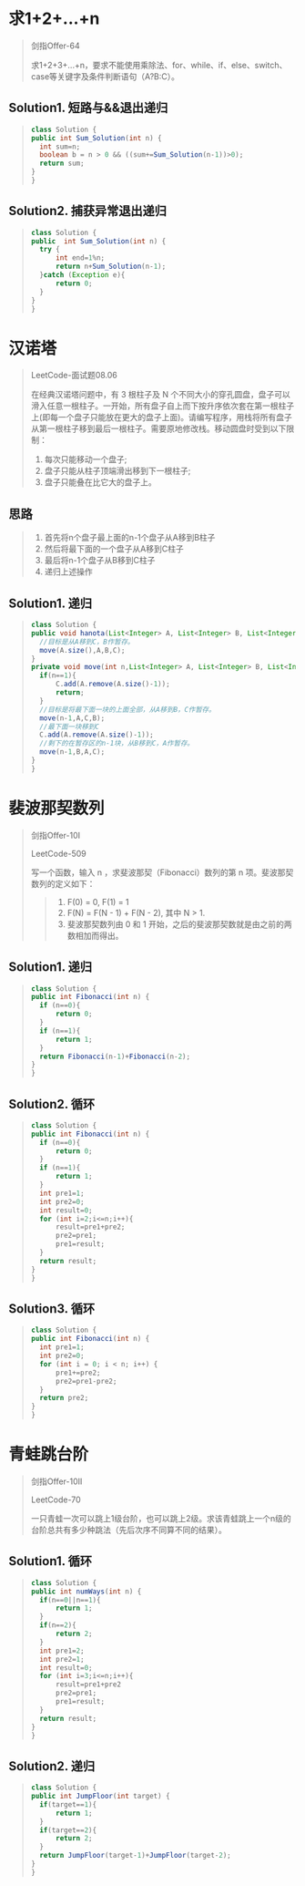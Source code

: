 # 求1+2+...+n

> 剑指Offer-64
>
> 求1+2+3+...+n，要求不能使用乘除法、for、while、if、else、switch、case等关键字及条件判断语句（A?B:C）。

## Solution1. 短路与&&退出递归

> ```java
> class Solution {
> public int Sum_Solution(int n) {
>   int sum=n;
>   boolean b = n > 0 && ((sum+=Sum_Solution(n-1))>0);
>   return sum;
> }
> }
> ```

## Solution2. 捕获异常退出递归

> ```java
> class Solution {
> public  int Sum_Solution(int n) {
>   try {
>       int end=1%n;
>       return n+Sum_Solution(n-1);
>   }catch (Exception e){
>       return 0;
>   }
> }
> }
> ```

# 汉诺塔

> LeetCode-面试题08.06
>
> 在经典汉诺塔问题中，有 3 根柱子及 N 个不同大小的穿孔圆盘，盘子可以滑入任意一根柱子。一开始，所有盘子自上而下按升序依次套在第一根柱子上(即每一个盘子只能放在更大的盘子上面)。请编写程序，用栈将所有盘子从第一根柱子移到最后一根柱子。需要原地修改栈。移动圆盘时受到以下限制：
>
> 1. 每次只能移动一个盘子;
> 2. 盘子只能从柱子顶端滑出移到下一根柱子;
> 3. 盘子只能叠在比它大的盘子上。

## 思路

> 1. 首先将n个盘子最上面的n-1个盘子从A移到B柱子
> 2. 然后将最下面的一个盘子从A移到C柱子
> 3. 最后将n-1个盘子从B移到C柱子
> 4. 递归上述操作

## Solution1. 递归

> ```java
> class Solution {
> public void hanota(List<Integer> A, List<Integer> B, List<Integer> C) {
>   //目标是从A移到C，B作暂存。
>   move(A.size(),A,B,C);
> }
> private void move(int n,List<Integer> A, List<Integer> B, List<Integer> C){
>   if(n==1){
>       C.add(A.remove(A.size()-1));
>       return;
>   }
>   //目标是将最下面一块的上面全部，从A移到B，C作暂存。
>   move(n-1,A,C,B);
>   //最下面一块移到C
>   C.add(A.remove(A.size()-1));
>   //剩下的在暂存区的n-1块，从B移到C，A作暂存。
>   move(n-1,B,A,C);
> }
> }
> ```

# 裴波那契数列

> 剑指Offer-10I
>
> LeetCode-509
>
> 写一个函数，输入 n ，求斐波那契（Fibonacci）数列的第 n 项。斐波那契数列的定义如下：
>
> > 1. F(0) = 0,   F(1) = 1
> > 2. F(N) = F(N - 1) + F(N - 2), 其中 N > 1.
> > 3. 斐波那契数列由 0 和 1 开始，之后的斐波那契数就是由之前的两数相加而得出。

## Solution1. 递归

> ```java
> class Solution {
> public int Fibonacci(int n) {
>   if (n==0){
>       return 0;
>   }
>   if (n==1){
>       return 1;
>   }
>   return Fibonacci(n-1)+Fibonacci(n-2);
> }
> }
> ```

## Solution2. 循环

> ```java
> class Solution {
> public int Fibonacci(int n) {
>   if (n==0){
>       return 0;
>   }
>   if (n==1){
>       return 1;
>   }
>   int pre1=1;
>   int pre2=0;
>   int result=0;
>   for (int i=2;i<=n;i++){
>       result=pre1+pre2;
>       pre2=pre1;
>       pre1=result;
>   }
>   return result;
> }
> }
> ```

## Solution3. 循环

> ```java
> class Solution {
> public int Fibonacci(int n) {
>   int pre1=1;
>   int pre2=0;
>   for (int i = 0; i < n; i++) {
>       pre1+=pre2;
>       pre2=pre1-pre2;
>   }
>   return pre2;
> }
> }
> ```

# 青蛙跳台阶

> 剑指Offer-10II
>
> LeetCode-70
>
> 一只青蛙一次可以跳上1级台阶，也可以跳上2级。求该青蛙跳上一个n级的台阶总共有多少种跳法（先后次序不同算不同的结果）。

## Solution1. 循环

> ```java
> class Solution {
> public int numWays(int n) {
>   if(n==0||n==1){
>       return 1;
>   }
>   if(n==2){
>       return 2;
>   }
>   int pre1=2;
>   int pre2=1;
>   int result=0;
>   for (int i=3;i<=n;i++){
>       result=pre1+pre2
>       pre2=pre1;
>       pre1=result;
>   }
>   return result;
> }
> }
> ```

## Solution2. 递归

> ```java
> class Solution {
> public int JumpFloor(int target) {
>   if(target==1){
>       return 1;
>   }
>   if(target==2){
>       return 2;
>   }
>   return JumpFloor(target-1)+JumpFloor(target-2);
> }
> }
> ```

